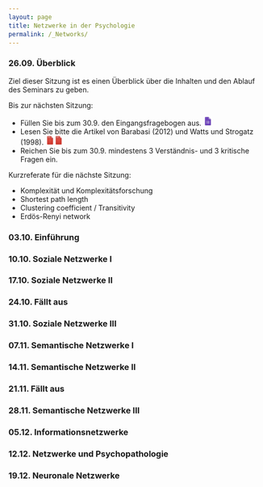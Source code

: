```yaml
---
layout: page
title: Netzwerke in der Psychologie
permalink: /_Networks/
---
```


### 26.09. Überblick
Ziel dieser Sitzung ist es einen Überblick über die Inhalten und den Ablauf des Seminars zu geben.

Bis zur nächsten Sitzung: 
- Füllen Sie bis zum 30.9. den Eingangsfragebogen aus. <a href="/q0_networks/" ><img src="/images/GoogleForms.png" alt="GoogleIcon" height="18"/></a>
- Lesen Sie bitte die Artikel von Barabasi (2012) und Watts und Strogatz (1998). <a href="{{site.url}}/_Networks/Literature/Barabasi2012NetworkTakeover.pdf" ><img src="/images/PDFIcon.png" alt="GoogleIcon" height="18" width = "17"/></a><a href="{{site.url}}/_Networks/Literature/WattsStrogatz1998CollectiveDynamicsSmallWorld.pdf" ><img src="/images/PDFIcon.png" alt="GoogleIcon" height="18" width = "17"/></a>
- Reichen Sie bis zum 30.9. mindestens 3 Verständnis- und 3 kritische Fragen ein.





Kurzreferate für die nächste Sitzung:
- Komplexität und Komplexitätsforschung
- Shortest path length
- Clustering coefficient / Transitivity
- Erdös-Renyi network



### 03.10. Einführung




### 10.10. Soziale Netzwerke I

### 17.10. Soziale Netzwerke II

### 24.10. Fällt aus

### 31.10. Soziale Netzwerke III

### 07.11. Semantische Netzwerke I

### 14.11. Semantische Netzwerke II

### 21.11. Fällt aus

### 28.11. Semantische Netzwerke III

### 05.12. Informationsnetzwerke

### 12.12. Netzwerke und Psychopathologie

### 19.12. Neuronale Netzwerke
